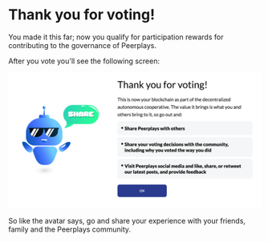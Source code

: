 # Thank you for voting!

You made it this far; now you qualify for participation rewards for contributing to the governance of Peerplays.

After you vote you'll see the following screen:

![](../../../.gitbook/assets/screen-shot-2020-02-12-at-4.08.08-pm.png)

So like the avatar says, go and share your experience with your friends, family and the Peerplays community.

